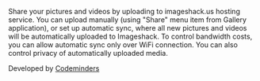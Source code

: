 Share your pictures and videos by uploading to imageshack.us hosting service.
You can upload manually (using "Share" menu item from Gallery application), or set up automatic sync, where all new pictures and videos will be automatically uploaded to Imageshack. To control bandwidth costs, you can allow automatic sync only over WiFi connection. You can also control privacy of automatically uploaded media.

Developed by [Codeminders](http://www.codeminders.com/)
